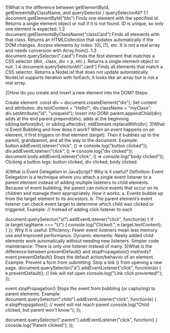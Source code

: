 1)What is the difference between getElementById, getElementsByClassName, and querySelector / querySelectorAll?
1.1 document.getElementById("btn")
Finds one element with the specified id.
Returns a single element object or null if it is not found.
ID is unique, so only one element is expected.
1.2 document.getElementsByClassName("classCard")
Finds all elements with that class.
Returns an HTMLCollection that updates automatically if the DOM changes.
Access elements by index: [0], [1], etc.
It is not a real array and needs conversion with Array.from().
1.3 document.querySelector(".card")
Finds the first element that matches a CSS selector (#id, .class, div > p, etc.).
Returns a single element object or null.
1.4 document.querySelectorAll(".card")
Finds all elements that match a CSS selector.
Returns a NodeList that does not update automatically.
NodeList supports iteration with forEach; it looks like an array but is not a real array.

2)How do you create and insert a new element into the DOM?
Steps:

Create element: const div = document.createElement("div");
Set content and attributes:
div.textContent = "Hello!";
div.className = "myClass";
div.setAttribute("id", "uniqueId");
Insert into DOM:
parent.appendChild(div); adds at the end
parent.prepend(div); adds at the beginning
sibling.before(div); or sibling.after(div);
oldElement.replaceWith(div);
3)What is Event Bubbling and how does it work?
When an event happens on an element, it first triggers on that element (target). Then it bubbles up to the parent, grandparent, and all the way to the document.
Example:
button.addEventListener("click", () => console.log("button clicked")); div.addEventListener("click", () => console.log("div clicked")); document.body.addEventListener("click", () => console.log("body clicked")); Clicking a button logs:
button clicked, div clicked, body clicked.

4)What is Event Delegation in JavaScript? Why is it useful?
Definition: Event Delegation is a technique where you attach a single event listener to a parent element instead of adding multiple listeners to child elements. Because of event bubbling, the parent can notice events that occur on its children and manage them appropriately. How it works:
a. Events bubble up from the target element to its ancestors. b. The parent element’s event listener can check event.target to determine which child was clicked or triggered. Example:
// Instead of adding click listener to each

document.querySelector("ul").addEventListener("click", function(e) { if (e.target.tagName === "LI") { console.log("Clicked:", e.target.textContent); } }); Why it is useful:
Efficiency: Fewer event listeners mean less memory use and improved performance. Dynamic elements: Newly added child elements work automatically without needing new listeners. Simpler code maintenance: There is only one listener instead of many.
5)What is the difference between preventDefault() and stopPropagation() methods?
event.preventDefault() Stops the default action/behavior of an element. Example: Prevent a form from submitting. Stop a link () from opening a new page. document.querySelector("a").addEventListener("click", function(e) { e.preventDefault(); // link will not open console.log("Link click prevented!"); });

event.stopPropagation() Stops the event from bubbling (or capturing) to parent elements. Example: document.querySelector(".child").addEventListener("click", function(e) { e.stopPropagation(); // event will not reach parent console.log("Child clicked, but parent won't know."); });

document.querySelector(".parent").addEventListener("click", function() { console.log("Parent clicked"); });
